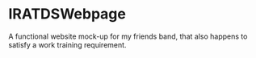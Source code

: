 # IRATDSWebpage
A functional website mock-up for my friends band, that also happens to satisfy a work training requirement.
